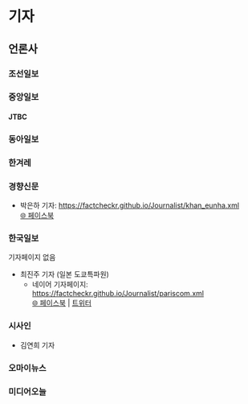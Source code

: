 # 기자

## 언론사

### 조선일보

### 중앙일보
  #### JTBC


### 동아일보

### 한겨레

### 경향신문
  - 박은하 기자: https://factcheckr.github.io/Journalist/khan_eunha.xml  
   [🌐 페이스북](https://www.facebook.com/eunha.park.9406)
### 한국일보
기자페이지 없음
  - 최진주 기자 (일본 도쿄특파원)
    - 네이어 기자페이지: https://factcheckr.github.io/Journalist/pariscom.xml  
   [🌐 페이스북](https://www.facebook.com/pariscom) | [트위터](https://twitter.com/pariscom)
### 시사인
  - 김연희 기자

### 오마이뉴스

### 미디어오늘
